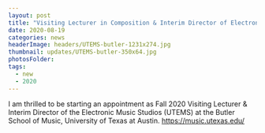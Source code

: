 ```yaml
---
layout: post
title: "Visiting Lecturer in Composition & Interim Director of Electronic Music Studios"
date: 2020-08-19
categories: news
headerImage: headers/UTEMS-butler-1231x274.jpg
thumbnail: updates/UTEMS-butler-350x64.jpg
photosFolder:
tags:
  - new
  - 2020
---
```

I am thrilled to be starting an appointment as Fall 2020 Visiting Lecturer & Interim Director of the Electronic Music Studios (UTEMS) at the Butler School of Music, University of Texas at Austin.
https://music.utexas.edu/
